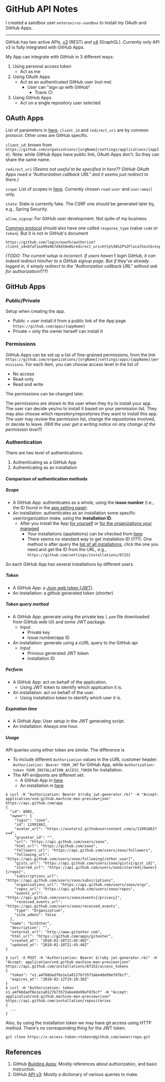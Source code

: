 # GitHub API Notes

I created a sandbox user `enterovirus-sandbox` to install my OAuth and GitHub Apps.

---

GitHub has two active APIs, [v3](https://developer.github.com/v3/) (REST) and [v4](https://developer.github.com/) (GraphGL). Currently only API v3 is fully integrated with GitHub Apps.

My App can integrate with GitHub in 3 different ways:

1. Using personal access token
    + Act as me
1. Using OAuth Apps
    + Act as an authenticated GitHub user (not me)
        + User can "sign up with GitHub"
            + Travis CI
1. Using GitHub Apps
    + Act on a single repository user selected

## OAuth Apps

List of parameters in [here](https://developer.github.com/apps/building-oauth-apps/authorization-options-for-oauth-apps/#web-application-flow). `client_id` and `redirect_uri` are by common protocol. Other ones are GitHub specific.

`client_id`: known from `https://github.com/organizations/{orgName}/settings/applications/{appId}`. Note: while GitHub Apps have public link, OAuth Apps don't. So they can share the same name.

`redirect_uri` *(Seems not useful to be specified in here?? GitHub OAuth Apps need a "Authorization callback URL" and it seems just redirect to there.)*

`scope`: List of scopes in [here](https://developer.github.com/apps/building-oauth-apps/scopes-for-oauth-apps/). Currently chosen `read:user` and `user:email` only.

`state`: State is currently fake. The CSRF one should be generated later by, e.g., Spring Security.

`allow_signup`: For GitHub user development. Not quite of my business.

[Common protocol](https://www.tutorialspoint.com/oauth2.0/oauth2.0_obtaining_an_access_token.htm) should also have one called `response_type` (value `code` or `token`). But it is not in GitHub's document

```
https://github.com/login/oauth/authorize?client_id=bfaf1ea99a9b7d4d10e0&redirect_uri=http%3A%2F%2Flocalhost&response_type=code&scope=read%3Auser%20user%3Aemail&state=012345
```

*(TODO: The current setup is incorrect. If users haven't login GitHub, it can indeed redirect him/her to a GitHub signup page. But if they've already logged in, it simply redirect to the "Authorization callback URL" without ask for authorization!!??)*

## GitHub Apps

### Public/Private

Setup when creating the app.

+ Public = user install it from a public link of the App page `https://github.com/apps/{appName}`
+ Private = only the owner herself can install it

### Permissions

GitHub Apps can be set up a list of fine-grained permissions, from the link `https://github.com/organizations/{orgName}/settings/apps/{appName}/permissions`. For each item, you can choose access level in the list of

+ No access
+ Read-only
+ Read and write

The permissions can be changed later.

The permissions are shown to the user when they try to install your app. The user can decide yes/no to install it based on your permission list. They may also choose which repository/repositories they want to install this app. The user may *review* the permission list, change the repositories involved, or decide to leave. *(Will the user get a writing notice on any change of the permission level?)*

### Authentication

There are two level of authentications:

1. Authenticating as a GitHub App
2. Authenticating as an installation

#### Comparison of authentication methods

##### Scope

+ A GitHub App: authenticates as a whole, using the **issue number** (i.e., the ID found in the [app setting page](https://github.com/organizations/zooo/settings/apps/gitenter)).
+ An installation: authenticates as an installation some specific user/organization make, using the **installation ID**.
    + After you install the App [for yourself](https://github.com/apps/gitenter) or [for the organizations your managed](https://github.com/organizations/zooo/settings/apps/gitenter/installations)
        + Your installations (appliations) can be checked from [here](https://github.com/settings/installations)
        + There seems no standard way to get installation ID (!!??). One method is after query the [list of all installations]((https://github.com/settings/installations)), click the one you need and get the ID from the URL, e.g., `https://github.com/settings/installations/87252`

So each GitHub App has several installations by different users.

##### Token

+ A GitHub App: a [Json web token (JWT)](https://jwt.io/introduction/).
+ An installation: a github generated token (shorter)

##### Token query method

+ A GitHub App: generate using the private key (`.pem` file downloaded from GitHub web UI) and some JWT package.
    + Input
        + Private key
        + Issue number/app ID
+ An installation: generate using a cURL query to the GitHub api
    + Input
        + Privious generated JWT token
        + Installation ID

##### Perform

+ A GitHub App: act on behalf of the application.
    + Using JWT token to identify which application it is.
+ An installation: act on behalf of the user.
    + Using installation token to identify which user it is.

##### Expiration time

+ A GitHub App: User setup in the JWT generating script.
+ An installation: Always one hour.

##### Usage

API queries using either token are similar. The difference is

+ To include different `Authorization` values in the cURL customer header: `Authorization: Bearer YOUR_JWT` for GitHub App, while `Authorization: token YOUR_INSTALLATION_ACCESS_TOKEN` for installation.
+ The API endpoints are different set:
    + A GitHub App in [here](https://developer.github.com/v3/apps/available-endpoints/)
    + An installation in [here](https://developer.github.com/v3/apps/installations/)

```
$ curl -H "Authorization: Bearer $(ruby jwt-generator.rb)" -H "Accept: application/vnd.github.machine-man-preview+json" https://api.github.com/app
{
  "id": 8985,
  "owner": {
    "login": "zooo",
    "id": 11991862,
    "avatar_url": "https://avatars2.githubusercontent.com/u/11991862?v=4",
    "gravatar_id": "",
    "url": "https://api.github.com/users/zooo",
    "html_url": "https://github.com/zooo",
    "followers_url": "https://api.github.com/users/zooo/followers",
    "following_url": "https://api.github.com/users/zooo/following{/other_user}",
    "gists_url": "https://api.github.com/users/zooo/gists{/gist_id}",
    "starred_url": "https://api.github.com/users/zooo/starred{/owner}{/repo}",
    "subscriptions_url": "https://api.github.com/users/zooo/subscriptions",
    "organizations_url": "https://api.github.com/users/zooo/orgs",
    "repos_url": "https://api.github.com/users/zooo/repos",
    "events_url": "https://api.github.com/users/zooo/events{/privacy}",
    "received_events_url": "https://api.github.com/users/zooo/received_events",
    "type": "Organization",
    "site_admin": false
  },
  "name": "GitEnter",
  "description": "",
  "external_url": "http://www.gitenter.com",
  "html_url": "https://github.com/apps/gitenter",
  "created_at": "2018-02-10T21:45:40Z",
  "updated_at": "2018-02-10T21:45:40Z"
}
```

```
$ curl -X POST -H "Authorization: Bearer $(ruby jwt-generator.rb)" -H "Accept: application/vnd.github.machine-man-preview+json" https://api.github.com/installations/87252/access_tokens
{
  "token": "v1.a4f68dadf6e1e1a0127b73573abe4de99efd7bcf",
  "expires_at": "2018-02-12T19:10:30Z"
}
$ curl -H "Authorization: token v1.a4f68dadf6e1e1a0127b73573abe4de99efd7bcf" -H "Accept: application/vnd.github.machine-man-preview+json" https://api.github.com/installation/repositories
{
  ...
}
```

Also, by using the installation token we may have git access using HTTP method. There's no corresponding thing for the JWT token.

```
git clone https://x-access-token:<token>@github.com/owner/repo.git
```

## References

1. GitHub [Building Apps](https://developer.github.com/apps/): Mostly references about authorization, and basic instruction.
1. GitHub [API v3](https://developer.github.com/v3/): Mostly a dictionary of various queries to make.
